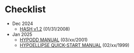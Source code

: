# Checklist
- Dec 2024
  - [HASH v1.2](https://www.usgs.gov/node/279393) (01/31/2008)
- Jan 2025
  - [HYPODD MANUAL](https://www.ldeo.columbia.edu/~felixw/hypoDD.html) (03/xx/2001)
  - [HYPOELLIPSE QUICK-START MANUAL](https://pubs.usgs.gov/of/1999/ofr-99-0023/) (02/xx/1999)